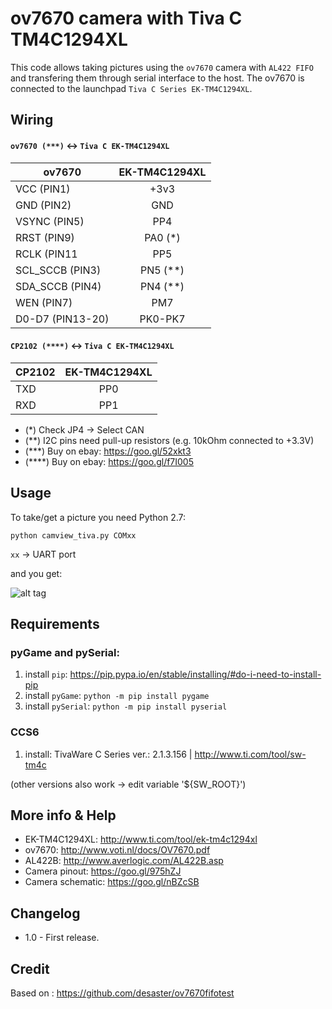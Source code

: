 ov7670 camera with Tiva C TM4C1294XL
====================================

This code allows taking pictures using the `ov7670` camera with `AL422 FIFO` and transfering them through serial interface to the host. The ov7670 is connected to the launchpad `Tiva C Series EK-TM4C1294XL`.

Wiring
------------
#### `ov7670 (***)` <-> `Tiva C EK-TM4C1294XL`
| ov7670         	| EK-TM4C1294XL |
| ----------------- |:-------------:|
| VCC (PIN1)	 	| +3v3			|
| GND (PIN2)     	| GND			|
| VSYNC	(PIN5)   	| PP4			|
| RRST (PIN9)    	| PA0 (*)	    |
| RCLK (PIN11    	| PP5		    |
| SCL_SCCB (PIN3)	| PN5 (**)	    |
| SDA_SCCB (PIN4)	| PN4 (**)	    |
| WEN (PIN7)      	| PM7		    |
| D0-D7 (PIN13-20) 	| PK0-PK7	    |

#### `CP2102 (****)` <-> `Tiva C EK-TM4C1294XL`
| CP2102 		| EK-TM4C1294XL |
| ------------- |:-------------:|
| TXD	        | PP0			|
| RXD	        | PP1			|

+ (*)    Check JP4 -> Select CAN
+ (**)   I2C pins need pull-up resistors (e.g. 10kOhm connected to +3.3V)
+ (***)  Buy on ebay: https://goo.gl/52xkt3
+ (****) Buy on ebay: https://goo.gl/f7I005


Usage
-----
To take/get a picture you need Python 2.7:

```
python camview_tiva.py COMxx
```
`xx` -> UART port 

and you get:

![alt tag](https://raw.githubusercontent.com/lemariva/tiva_tm4c1294_ov7670/master/doc/camera_capture.PNG)

Requirements 
------------
### pyGame and pySerial:
1. install `pip`: https://pip.pypa.io/en/stable/installing/#do-i-need-to-install-pip
2. install `pyGame`: `python -m pip install pygame`
3. install `pySerial`: `python -m pip install pyserial`

### CCS6 
1. install: TivaWare C Series ver.: 2.1.3.156 | http://www.ti.com/tool/sw-tm4c

(other versions also work -> edit variable '${SW_ROOT}')

More info & Help
----------------
* EK-TM4C1294XL: http://www.ti.com/tool/ek-tm4c1294xl
* ov7670: http://www.voti.nl/docs/OV7670.pdf
* AL422B: http://www.averlogic.com/AL422B.asp
* Camera pinout: https://goo.gl/975hZJ
* Camera schematic: https://goo.gl/nBZcSB

Changelog
---------
* 1.0 - First release.

Credit
------
Based on : https://github.com/desaster/ov7670fifotest